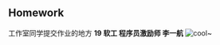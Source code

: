 ## Homework

工作室同学提交作业的地方
**19 软工 程序员激励师 李一航**
![cool~](https://i.loli.net/2020/11/25/JW6I2fhmbEUHgsz.jpg)